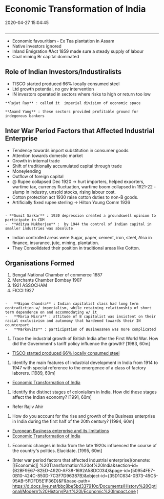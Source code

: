 # Economic Transformation of India

2020-04-27 15:04:45

```toc
```

---

- Economic favouritism - Ex Tea plantation in Assam
- Native investors ignored
- Inland Emigration #Act 1859 made sure a steady supply of labour
- Coal mining Br capital dominated

## Role of Indian Investors/Industiralists

- TISCO started produced 66% locally consumed steel
- Ltd growth potential, no gov intervention
- IN investors operated in sectors where risks to high or return too low

```ad-Views
**Rajat Ray** : called it  imperial division of economic space

**Anand Yang** : these sectors provided profitable ground for indegenous bankers
```

## Inter War Period Factors that Affected Industrial Enterprise

- Tendency towards import substitution in consumer goods
- Attention towards domestic market
- Growth in internal trade
- Shift of traditionally accumulated capital through trade
- Moneylending
- Outflow of foreign capital
- @ Rupee collapsed Dec 1920 -> hurt importers, helped exporters, wartime tax, currency fluctuation, wartime boom collapsed in 1921-22 - slump in industry, unsold stocks, rising labour cost.
- Cotton protection act 1930 raise cotton duties to non-B goods.
- Artificially fixed rupee sterling -> Hilton Young Comm 1926

```ad-Views

- **Sumit Sarkar** : 1930 depression created a groundswell opinion to participate in CDM
-  **Aditya Mukherjee** :  by 1944 the control of Indian capital in smaller industries was absolute 

```

- Indian controlled areas were Sugar, paper, cement, iron, steel, Also in finance, insurance, jute, mining, plantation.
- They Consolidated their position in traditional areas like Cotton.

## Organisations Formed

1. Bengal National Chamber of commerce 1887
2. Merchants Chamber Bombay 1907
3. 1921 ASSOCHAM
4. FICCI 1927

```ad-Views

-   **Bipan Chandra** : Indian capitalist class had long term contradiction w/ imperialism, while retaining relationship of short term dependence on and accommodating w/ it
-   **Maria Misra** : attitude of B capitalist was insistent on their racial exclusivism and autonomy that hardened towards their IN counterpart
-   **Markovits** : participation of Businessmen was more complicated

```

1. Trace the industrial growth of British India after the First World War. How did the Government's tariff policy influence the growth? [1983, 60m]
- [TISCO started produced 66% locally consumed steel](onenote:[[Economic]]%20Transformation%20of%20India&section-id={B2BF9E67-82ED-4920-AF38-1692A58DC034}&page-id={50954FE7-0B10-424C-850D-7C3F7D96387B}&object-id={62EA3610-8C3F-4983-9BCE-6F8CE11F939F}&10&base-path=https://d.docs.live.net/bbc8be5bd337910c/Documents/History%20Optional/Modern%20History/Part%20I/Economic%20Impact.one)

1. Identify the main features of industrial development in India from 1914 to 1947 with special reference to the emergence of a class of factory laborers. [1989, 60m]
- [Economic Transformation of India](onenote:[[Economic]]%20Transformation%20of%20India&section-id={B2BF9E67-82ED-4920-AF38-1692A58DC034}&page-id={50954FE7-0B10-424C-850D-7C3F7D96387B}&end&base-path=https://d.docs.live.net/bbc8be5bd337910c/Documents/History%20Optional/Modern%20History/Part%20I/Economic%20Impact.one)

1. Identify the distinct stages of colonialism in India. How did these stages affect the Indian economy? [1991, 60m]
- Refer Rajiv Ahir

1. How do you account for the rise and growth of the Business enterprise in India during the first half of the 20th century? [1994, 60m]
- [European Business enterprise and its limitations](onenote:[[European]]%20Business%20enterprise%20and%20its%20limitations&section-id={B2BF9E67-82ED-4920-AF38-1692A58DC034}&page-id={5D0366A3-4DFE-4FA6-9437-4184E1BE05B7}&end&base-path=https://d.docs.live.net/bbc8be5bd337910c/Documents/History%20Optional/Modern%20History/Part%20I/Economic%20Impact.one)
- [Economic Transformation of India](onenote:[[Economic]]%20Transformation%20of%20India&section-id={B2BF9E67-82ED-4920-AF38-1692A58DC034}&page-id={50954FE7-0B10-424C-850D-7C3F7D96387B}&end&base-path=https://d.docs.live.net/bbc8be5bd337910c/Documents/History%20Optional/Modern%20History/Part%20I/Economic%20Impact.one)

1. Economic changes in India from the late 1920s influenced the course of the country's politics. Elucidate. [1995, 60m]
- [Inter war period factors that affected industrial enterprise](onenote: [[Economic]] %20Transformation%20of%20India&section-id={B2BF9E67-82ED-4920-AF38-1692A58DC034}&page-id={50954FE7-0B10-424C-850D-7C3F7D96387B}&object-id={35D1C634-0B73-45C5-95AB-5FDFD5E1F36D}&F&base-path= <https://d.docs.live.net/bbc8be5bd337910c/Documents/History%20Optional/Modern%20History/Part%20I/Economic%20Impact.one> )
